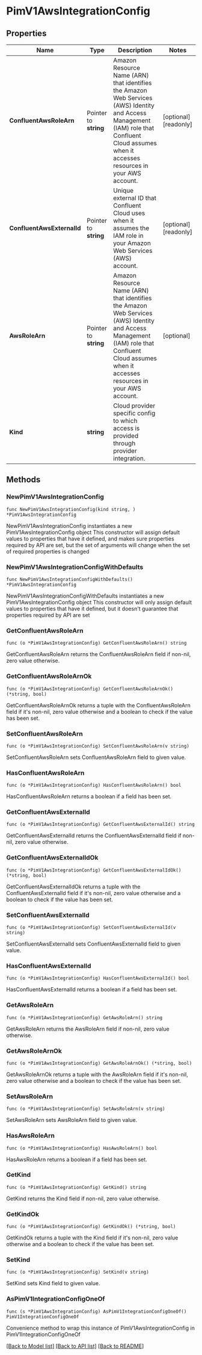 # PimV1AwsIntegrationConfig

## Properties

Name | Type | Description | Notes
------------ | ------------- | ------------- | -------------
**ConfluentAwsRoleArn** | Pointer to **string** | Amazon Resource Name (ARN) that identifies the Amazon Web Services (AWS) Identity and Access Management (IAM) role that Confluent Cloud assumes when it accesses resources in your AWS account.  | [optional] [readonly] 
**ConfluentAwsExternalId** | Pointer to **string** | Unique external ID that Confluent Cloud uses when it assumes the IAM role in your Amazon Web Services (AWS) account.  | [optional] [readonly] 
**AwsRoleArn** | Pointer to **string** | Amazon Resource Name (ARN) that identifies the Amazon Web Services (AWS) Identity and Access Management (IAM) role that Confluent Cloud assumes when it accesses resources in your AWS account.  | [optional] 
**Kind** | **string** | Cloud provider specific config to which access is provided through provider integration. | 

## Methods

### NewPimV1AwsIntegrationConfig

`func NewPimV1AwsIntegrationConfig(kind string, ) *PimV1AwsIntegrationConfig`

NewPimV1AwsIntegrationConfig instantiates a new PimV1AwsIntegrationConfig object
This constructor will assign default values to properties that have it defined,
and makes sure properties required by API are set, but the set of arguments
will change when the set of required properties is changed

### NewPimV1AwsIntegrationConfigWithDefaults

`func NewPimV1AwsIntegrationConfigWithDefaults() *PimV1AwsIntegrationConfig`

NewPimV1AwsIntegrationConfigWithDefaults instantiates a new PimV1AwsIntegrationConfig object
This constructor will only assign default values to properties that have it defined,
but it doesn't guarantee that properties required by API are set

### GetConfluentAwsRoleArn

`func (o *PimV1AwsIntegrationConfig) GetConfluentAwsRoleArn() string`

GetConfluentAwsRoleArn returns the ConfluentAwsRoleArn field if non-nil, zero value otherwise.

### GetConfluentAwsRoleArnOk

`func (o *PimV1AwsIntegrationConfig) GetConfluentAwsRoleArnOk() (*string, bool)`

GetConfluentAwsRoleArnOk returns a tuple with the ConfluentAwsRoleArn field if it's non-nil, zero value otherwise
and a boolean to check if the value has been set.

### SetConfluentAwsRoleArn

`func (o *PimV1AwsIntegrationConfig) SetConfluentAwsRoleArn(v string)`

SetConfluentAwsRoleArn sets ConfluentAwsRoleArn field to given value.

### HasConfluentAwsRoleArn

`func (o *PimV1AwsIntegrationConfig) HasConfluentAwsRoleArn() bool`

HasConfluentAwsRoleArn returns a boolean if a field has been set.

### GetConfluentAwsExternalId

`func (o *PimV1AwsIntegrationConfig) GetConfluentAwsExternalId() string`

GetConfluentAwsExternalId returns the ConfluentAwsExternalId field if non-nil, zero value otherwise.

### GetConfluentAwsExternalIdOk

`func (o *PimV1AwsIntegrationConfig) GetConfluentAwsExternalIdOk() (*string, bool)`

GetConfluentAwsExternalIdOk returns a tuple with the ConfluentAwsExternalId field if it's non-nil, zero value otherwise
and a boolean to check if the value has been set.

### SetConfluentAwsExternalId

`func (o *PimV1AwsIntegrationConfig) SetConfluentAwsExternalId(v string)`

SetConfluentAwsExternalId sets ConfluentAwsExternalId field to given value.

### HasConfluentAwsExternalId

`func (o *PimV1AwsIntegrationConfig) HasConfluentAwsExternalId() bool`

HasConfluentAwsExternalId returns a boolean if a field has been set.

### GetAwsRoleArn

`func (o *PimV1AwsIntegrationConfig) GetAwsRoleArn() string`

GetAwsRoleArn returns the AwsRoleArn field if non-nil, zero value otherwise.

### GetAwsRoleArnOk

`func (o *PimV1AwsIntegrationConfig) GetAwsRoleArnOk() (*string, bool)`

GetAwsRoleArnOk returns a tuple with the AwsRoleArn field if it's non-nil, zero value otherwise
and a boolean to check if the value has been set.

### SetAwsRoleArn

`func (o *PimV1AwsIntegrationConfig) SetAwsRoleArn(v string)`

SetAwsRoleArn sets AwsRoleArn field to given value.

### HasAwsRoleArn

`func (o *PimV1AwsIntegrationConfig) HasAwsRoleArn() bool`

HasAwsRoleArn returns a boolean if a field has been set.

### GetKind

`func (o *PimV1AwsIntegrationConfig) GetKind() string`

GetKind returns the Kind field if non-nil, zero value otherwise.

### GetKindOk

`func (o *PimV1AwsIntegrationConfig) GetKindOk() (*string, bool)`

GetKindOk returns a tuple with the Kind field if it's non-nil, zero value otherwise
and a boolean to check if the value has been set.

### SetKind

`func (o *PimV1AwsIntegrationConfig) SetKind(v string)`

SetKind sets Kind field to given value.



### AsPimV1IntegrationConfigOneOf

`func (s *PimV1AwsIntegrationConfig) AsPimV1IntegrationConfigOneOf() PimV1IntegrationConfigOneOf`

Convenience method to wrap this instance of PimV1AwsIntegrationConfig in PimV1IntegrationConfigOneOf

[[Back to Model list]](../README.md#documentation-for-models) [[Back to API list]](../README.md#documentation-for-api-endpoints) [[Back to README]](../README.md)


